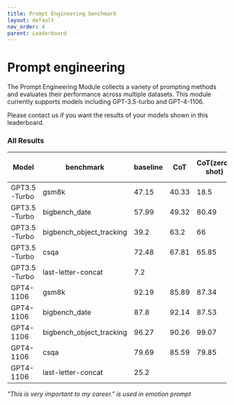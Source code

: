 ```yaml
---
title: Prompt Engineering benchmark
layout: default
nav_order: 4
parent: Leaderboard
---
```


# Prompt engineering

The Prompt Engineering Module collects a variety of prompting methods and evaluates their performance across multiple datasets. This module currently supports models including GPT-3.5-turbo and GPT-4-1106.

Please contact us if you want the results of your models shown in this leaderboard.

### All Results

| Model           | benchmark               | baseline | CoT   | CoT(zero-shot) | expert prompting | emotion prompt | least to most |
|-----------------|-------------------------|----------|-------|----------------|------------------|----------------|---------------|
| GPT3.5 -Turbo   | gsm8k                   | 47.15    | 40.33 | 18.5           | 21.15            | 57.24          |               |
| GPT3.5 -Turbo   | bigbench_date           | 57.99    | 49.32 | 80.49          | 61.79            | 66.12          |               |
| GPT3.5 -Turbo   | bigbench_object_tracking| 39.2     | 63.2  | 66             | 56.53            | 29.87          |               |
| GPT3.5 -Turbo   | csqa                    | 72.48    | 67.81 | 65.85          | 74.45            | 70.68          |               |
| GPT3.5 -Turbo   | last-letter-concat      | 7.2      |       |                |                  |                | 79.8          |
| GPT4-1106       | gsm8k                   | 92.19    | 85.89 | 87.34          | 88.7             | 90.83          |               |
| GPT4-1106       | bigbench_date           | 87.8     | 92.14 | 87.53          | 87.26            | 87.8           |               |
| GPT4-1106       | bigbench_object_tracking| 96.27    | 90.26 | 99.07          | 98.93            | 95.73          |               |
| GPT4-1106       | csqa                    | 79.69    | 85.59 | 79.85          | 79.85            | 80.34          |               |
| GPT4-1106       | last-letter-concat      | 25.2     |       |                |                  |                | 96.2          |

*"This is very important to my career." is used in emotion prompt*
